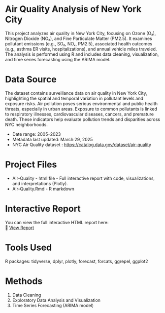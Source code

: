 # Air Quality Analysis of New York City

This project analyzes air quality in New York City, focusing on Ozone (O₃), Nitrogen Dioxide (NO₂), and Fine Particulate Matter (PM2.5). It examines pollutant emissions (e.g., SO₂, NOₓ, PM2.5), associated health outcomes (e.g., asthma ER visits, hospitalizations), and annual vehicle miles traveled. The analysis is performed using R and includes data cleaning, visualization, and time series forecasting using the ARIMA model.

 # Data Source
The dataset contains surveillance data on air quality in New York City, highlighting the spatial and temporal variation in pollutant levels and exposure risks. Air pollution poses serious environmental and public health threats, especially in urban areas. Exposure to common pollutants is linked to respiratory illnesses, cardiovascular diseases, cancers, and premature death. These indicators help evaluate pollution trends and disparities across NYC neighborhoods.
* Date range: 2005–2023
* Metadata last updated: March 29, 2025
* NYC Air Quality dataset : https://catalog.data.gov/dataset/air-quality

# Project Files
* Air-Quality - html file - Full interactive report with code, visualizations, and interpretations (Plotly).
* Air-Quality.Rmd - R markdown

# Interactive Report

You can view the full interactive HTML report here:  
🔗 [View Report](https://thyphan2025.github.io/New-York-Air-Quality/)

# Tools Used
R packages: tidyverse, dplyr, plotly, forecast, forcats, ggrepel, ggplot2

# Methods
1. Data Cleaning
2. Exploratory Data Analysis and Visualization
3. Time Series Forecasting (ARIMA model)



